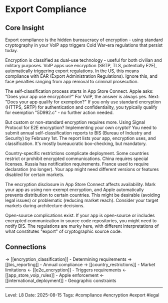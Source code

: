# Export Compliance

## Core Insight
Export compliance is the hidden bureaucracy of encryption - using standard cryptography in your VoIP app triggers Cold War-era regulations that persist today.

Encryption is classified as dual-use technology - useful for both civilian and military purposes. VoIP apps use encryption (SRTP, TLS, potentially E2E), automatically triggering export regulations. In the US, this means compliance with EAR (Export Administration Regulations). Ignore this, and face penalties ranging from app removal to criminal prosecution.

The self-classification process starts in App Store Connect. Apple asks: "Does your app use encryption?" For VoIP, the answer is always yes. Next: "Does your app qualify for exemption?" If you only use standard encryption (HTTPS, SRTP) for authentication and confidentiality, you typically qualify for exemption "5D992.c" - no further action needed.

But custom or non-standard encryption requires more. Using Signal Protocol for E2E encryption? Implementing your own crypto? You need to submit annual self-classification reports to BIS (Bureau of Industry and Security) by February 1st. The report lists your app, encryption uses, and classification. It's mostly bureaucratic box-checking, but mandatory.

Country-specific restrictions complicate deployment. Some countries restrict or prohibit encrypted communications. China requires special licenses. Russia has notification requirements. France used to require declaration (no longer). Your app might need different versions or features disabled for certain markets.

The encryption disclosure in App Store Connect affects availability. Mark your app as using non-exempt encryption, and Apple automatically prevents distribution to certain countries. This might be desirable (avoiding legal issues) or problematic (reducing market reach). Consider your target markets during architecture decisions.

Open-source complications exist. If your app is open-source or includes encrypted communication in source code repositories, you might need to notify BIS. The regulations are murky here, with different interpretations of what constitutes "export" of cryptographic source code.

## Connections
→ [[encryption_classification]] - Determining requirements
→ [[bis_reporting]] - Annual compliance
→ [[country_restrictions]] - Market limitations
← [[e2e_encryption]] - Triggers requirements
← [[app_store_voip_rules]] - Apple enforcement
← [[international_deployment]] - Geographic constraints

---
Level: L8
Date: 2025-08-15
Tags: #compliance #encryption #export #legal